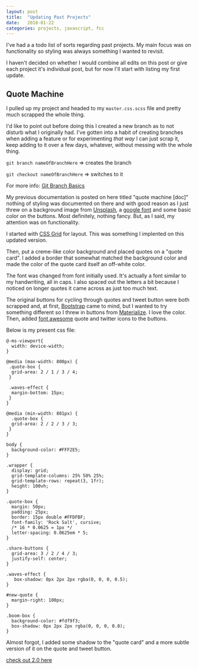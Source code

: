 ```yaml
---
layout: post
title:  "Updating Past Projects"
date:   2018-01-22
categories: projects, javascript, fcc
---
```


I've had a a todo list of sorts regarding past projects. My main focus was on functionality so styling was always something I wanted to revisit.

I haven't decided on whether I would combine all edits on this post or give each project it's individual post, but for now I'll start with listing my first update.

## Quote Machine

I pulled up my project and headed to my `master.css.scss` file and pretty much scrapped the whole thing. 

I'd like to point out before doing this I created a new branch as to not disturb what I originally had. I've gotten into a habit of creating branches when adding a feature or for experimenting *that way* I can just scrap it, keep adding to it over a few days, whatever, without messing with the whole thing.

`git branch nameOfBranchHere` => creates the branch

`git checkout nameOfBranchHere` => switches to it

For more info: [Git Branch Basics](https://git-scm.com/book/en/v2/Git-Branching-Basic-Branching-and-Merging)

My previous documentation is posted on here titled "quote machine [doc]" nothing of styling was documented on there and with good reason as I just threw on a background image from [Unsplash](https://unsplash.com/), a [google font](https://fonts.google.com/) and some basic color on the buttons. Most definitely, nothing fancy. But, as I said, my attention was on functionality. 

I started with [CSS Grid](https://css-tricks.com/snippets/css/complete-guide-grid/) for layout. This was something I implented on this updated version. 

Then, put a creme-like color background and placed quotes on a "quote card". I added a border that somewhat matched the background color and made the color of the quote card itself an off-white color.

The font was changed from font initially used. It's actually a font similar to my handwriting, all in caps. I also spaced out the letters a bit because I noticed on longer quotes it came across as just too much text.

The original buttons for cycling through quotes and tweet button were both scrapped and, at first, [Bootstrap](https://getbootstrap.com/) came to mind, but I wanted to try something different so I threw in buttons from [Materialize](http://materializecss.com/buttons.html). I love the color. Then, added [font awesome](http://fontawesome.io/) quote and twitter icons to the buttons.

Below is my present css file:

```
@-ms-viewport{
  width: device-width;
}

@media (max-width: 800px) {
 .quote-box {
  grid-area: 2 / 1 / 3 / 4;
 }

 .waves-effect {
  margin-bottom: 15px;
 }
}

@media (min-width: 801px) {
  .quote-box {
  grid-area: 2 / 2 / 3 / 3;
 }
}

body {
  background-color: #FFF2E5;
}

.wrapper { 
  display: grid;
  grid-template-columns: 25% 50% 25%;
  grid-template-rows: repeat(3, 1fr);
  height: 100vh;
}

.quote-box { 
  margin: 50px;
  padding: 25px;
  border: 15px double #FFDFBF;
  font-family: 'Rock Salt', cursive;
  /* 16 * 0.0625 = 1px */
  letter-spacing: 0.0625em * 5;
}

.share-buttons {
  grid-area: 3 / 2 / 4 / 3;
  justify-self: center;
}

.waves-effect {
   box-shadow: 0px 2px 2px rgba(0, 0, 0, 0.5);
}

#new-quote {
  margin-right: 100px;
}

.boom-box {
  background-color: #fdf9f3;
  box-shadow: 0px 2px 2px rgba(0, 0, 0, 0.8);
}
```

Almost forgot, I added some shadow to the "quote card" and a more subtle version of it on the quote and tweet button.

[check out 2.0 here](https://quotemachine-jo.herokuapp.com/)
